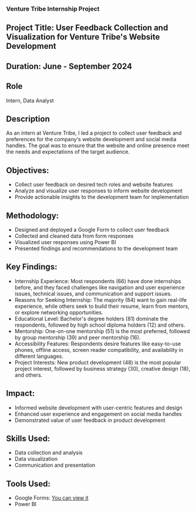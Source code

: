 ### Venture Tribe Internship Project

## Project Title: User Feedback Collection and Visualization for Venture Tribe's Website Development

## Duration: June - September 2024

## Role
Intern, Data Analyst

## Description
As an intern at Venture Tribe, I led a project to collect user feedback and preferences for the company's website development and social media handles. The goal was to ensure that the website and online presence meet the needs and expectations of the target audience.
## Objectives:
- Collect user feedback on desired tech roles and website features
- Analyze and visualize user responses to inform website development
- Provide actionable insights to the development team for implementation
  
## Methodology:
- Designed and deployed a Google Form to collect user feedback
- Collected and cleaned data from form responses
- Visualized user responses using Power BI 
- Presented findings and recommendations to the development team
  
## Key Findings:
- Internship Experience: Most respondents (66) have done internships before, and they faced challenges like navigation and user experience issues, technical issues, and communication and support issues.
- Reasons for Seeking Internship: The majority (84) want to gain real-life experience, while others seek to build their resume, learn from mentors, or explore networking opportunities.
- Educational Level: Bachelor's degree holders (81) dominate the respondents, followed by high school diploma holders (12) and others.
- Mentorship: One-on-one mentorship (51) is the most preferred, followed by group mentorship (39) and peer mentorship (16).
- Accessibility Features: Respondents desire features like easy-to-use phones, offline access, screen reader compatibility, and availability in different languages.
- Project Interests: New product development (48) is the most popular project interest, followed by business strategy (30), creative design (18), and others.

## Impact:
- Informed website development with user-centric features and design
- Enhanced user experience and engagement on social media handles
- Demonstrated value of user feedback in product development

## Skills Used:
- Data collection and analysis
- Data visualization
- Communication and presentation
  
## Tools Used:
- Google Forms: [You can view it](https://docs.google.com/forms/d/e/1FAIpQLSd3Ved48rapUbfB_YVX1G8eK9bEmVsaCwuEp_-IDAd0AHXy4g/viewform?usp=sf_link)
- Power BI
